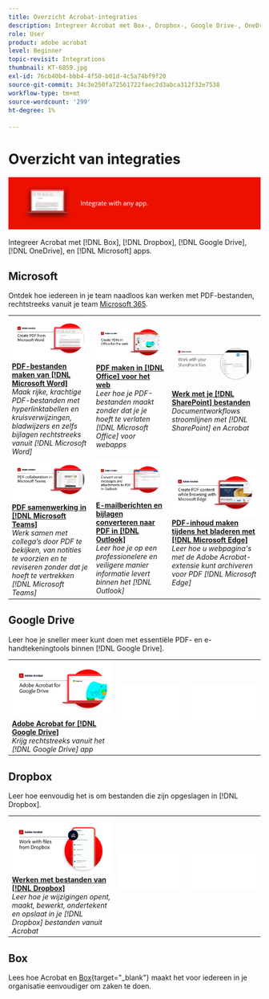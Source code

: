 ```yaml
---
title: Overzicht Acrobat-integraties
description: Integreer Acrobat met Box-, Dropbox-, Google Drive-, OneDrive- en Microsoft-apps
role: User
product: adobe acrobat
level: Beginner
topic-revisit: Integrations
thumbnail: KT-6859.jpg
exl-id: 76cb40b4-bbb4-4f50-b01d-4c5a74bf9f20
source-git-commit: 34c3e250fa72561722faec2d3abca312f32e7538
workflow-type: tm+mt
source-wordcount: '299'
ht-degree: 1%

---
```


# Overzicht van integraties

![Acrobat-integratieafbeelding](../assets/Hero-Integrate.png)

Integreer Acrobat met [!DNL Box], [!DNL Dropbox], [!DNL Google Drive], [!DNL OneDrive], en [!DNL Microsoft] apps.

## Microsoft

Ontdek hoe iedereen in je team naadloos kan werken met PDF-bestanden, rechtstreeks vanuit je team [Microsoft 365](https://www.adobe.com/documentcloud/integrations/microsoft-office-365.html).

<table style="table-layout:fixed">
<tr>
  <td>
    <a href="createfromword.md">
      <img alt="PDF-bestanden maken van Microsoft Word" src="../assets/CreateWord.png" />
    </a>
    <div>
    <a href="createfromword.md"><strong>PDF-bestanden maken van [!DNL Microsoft Word]</strong></a>
    </div>
    <em>Maak rijke, krachtige PDF-bestanden met hyperlinktabellen en kruisverwijzingen, bladwijzers en zelfs bijlagen rechtstreeks vanuit [!DNL Microsoft Word]</em>
    <br>
  </td>
  <td>
    <a href="createofficeweb.md">
      <img alt="PDF maken in [!DNL Office] voor het web" src="../assets/Officeweb_1280.png" />
    </a>
    <div>
    <a href="createofficeweb.md"><strong>PDF maken in [!DNL Office] voor het web</strong></a>
    </div>
    <em>Leer hoe je PDF-bestanden maakt zonder dat je je hoeft te verlaten [!DNL Microsoft Office] voor webapps</em>
    <br>
  </td>  
  <td>
    <a href="acrobatandsp.md">
      <img alt="Werk met je [!DNL SharePoint] bestanden" src="../assets/SharePoint.png" />
    </a>
    <div>
    <a href="acrobatandsp.md"><strong>Werk met je [!DNL SharePoint] bestanden</strong></a>
    </div>
    <em>Documentworkflows stroomlijnen met [!DNL SharePoint] en Acrobat</em>
    <br>
  </td>  
</tr>
<tr>
  <td>
    <a href="acrobatandteams.md">
      <img alt="PDF samenwerking in [!DNL Microsoft Teams]" src="../assets/MicrosoftTeams.png" />
    </a>
    <div>
    <a href="acrobatandteams.md"><strong>PDF samenwerking in [!DNL Microsoft Teams]</strong></a>
    </div>
    <em>Werk samen met collega’s door PDF te bekijken, van notities te voorzien en te reviseren zonder dat je hoeft te vertrekken [!DNL Microsoft Teams]</em>
    <br>
  </td>
  <td>
    <a href="outlook.md">
      <img alt="E-mailberichten en bijlagen omzetten naar PDF in Outlook" src="../assets/Outlook.jpg" />
    </a>
    <div>
    <a href="outlook.md"><strong>E-mailberichten en bijlagen converteren naar PDF in [!DNL Outlook]</strong></a>
    </div>
    <em>Leer hoe je op een professionelere en veiligere manier informatie levert binnen het [!DNL Outlook]</em>
    <br>
  </td>
  <td>
    <a href="edge.md">
      <img alt="PDF-inhoud maken tijdens het bladeren met [!DNL Microsoft Edge]" src="../assets/Edge_1280.png" />
    </a>
    <div>
    <a href="edge.md"><strong>PDF-inhoud maken tijdens het bladeren met [!DNL Microsoft Edge]</strong></a>
    </div>
    <em>Leer hoe u webpagina's met de Adobe Acrobat-extensie kunt archiveren voor PDF [!DNL Microsoft Edge]</em>
    <br>
  </td>
</tr>
</table>

## Google Drive

Leer hoe je sneller meer kunt doen met essentiële PDF- en e-handtekeningtools binnen [!DNL Google Drive].

<table style="table-layout:fixed">
<tr>
  <td>
    <a href="acrobatandgoogle.md">
      <img alt="Adobe Acrobat for Google Drive" src="../assets/acrobatgoogle.jpg" />
    </a>
    <div>
    <a href="acrobatandgoogle.md"><strong>Adobe Acrobat for [!DNL Google Drive]</strong></a>
    </div>
    <em>Krijg rechtstreeks vanuit het [!DNL Google Drive] app</em>
    <br>
  </td>
  <td>
   <img alt="Spacer" src="../assets/Whitespacer.png" />
    <div>
    <br>
  </td>
  <td>
   <img alt="Spacer" src="../assets/Whitespacer.png" />
    <div>
    <br>
  </td>
</tr>
</table>

## Dropbox

Leer hoe eenvoudig het is om bestanden die zijn opgeslagen in [!DNL Dropbox].

<table style="table-layout:fixed">
<tr>
  <td>
    <a href="acrobat-dropbox.md">
      <img alt="Werken met bestanden van [!DNL Dropbox]" src="../assets/Dropbox.png" />
    </a>
    <div>
    <a href="acrobat-dropbox.md"><strong>Werken met bestanden van [!DNL Dropbox]</strong></a>
    </div>
    <em>Leer hoe je wijzigingen opent, maakt, bewerkt, ondertekent en opslaat in je [!DNL Dropbox] bestanden vanuit Acrobat</em>
    <br>
  </td>
  <td>
   <img alt="Spacer" src="../assets/Whitespacer.png" />
    <div>
    <br>
  </td>
  <td>
   <img alt="Spacer" src="../assets/Whitespacer.png" />
    <div>
    <br>
  </td>
</tr>
</table>

## Box

Lees hoe Acrobat en [Box](https://www.adobe.com/documentcloud/integrations/box.html){target=&quot;_blank&quot;} maakt het voor iedereen in je organisatie eenvoudiger om zaken te doen.
